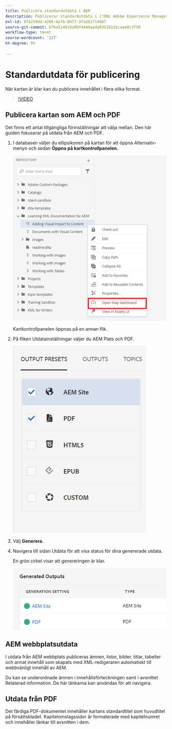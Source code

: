 ```yaml
---
title: Publicera standardutdata i AEM
description: Publicerar standardutdata i [!DNL Adobe Experience Manager Guides]
exl-id: 97a259dd-4266-4a7b-8677-3fa261714687
source-git-commit: 67ba514616a0bf4449aeda035161d1caae0c3f50
workflow-type: tm+mt
source-wordcount: '227'
ht-degree: 0%

---
```


# Standardutdata för publicering

När kartan är klar kan du publicera innehållet i flera olika format.

>[!VIDEO](https://video.tv.adobe.com/v/336662?quality=12&learn=on)

## Publicera kartan som AEM och PDF

Det finns ett antal tillgängliga förinställningar att välja mellan. Den här guiden fokuserar på utdata från AEM och PDF.

1. I databasen väljer du ellipsikonen på kartan för att öppna Alternativ-menyn och sedan **Öppna på kartkontrollpanelen.**

   ![Öppna på kartkontrollpanelen](images/lesson-9/map-dashboard-with-markings.png)

   Kartkontrollpanelen öppnas på en annan flik.

1. På fliken Utdatainställningar väljer du AEM Plats och PDF.

   ![Förinställningar för utdata](images/lesson-9/pdf-aem.png)

1. Välj **Generera.**

1. Navigera till sidan Utdata för att visa status för dina genererade utdata.

   En grön cirkel visar att genereringen är klar.

   ![Utdatagenereringen är klar](images/lesson-9/green-circle.png)

## AEM webbplatsutdata

I utdata från AEM webbplats publiceras ämnen, listor, bilder, titlar, tabeller och annat innehåll som skapats med XML-redigeraren automatiskt till webbvänligt innehåll av AEM.

Du kan se underordnade ämnen i innehållsförteckningen samt i avsnittet Relaterad information. De här länkarna kan användas för att navigera.

## Utdata från PDF

Det färdiga PDF-dokumentet innehåller kartans standardtitel som huvudtitel på försättsbladet. Kapitelomslagssidor är formaterade med kapitelnumret och innehåller länkar till avsnitten i dem.
